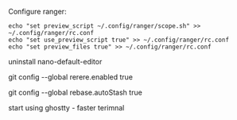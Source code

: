 Configure ranger:
```
echo "set preview_script ~/.config/ranger/scope.sh" >> ~/.config/ranger/rc.conf
echo "set use_preview_script true" >> ~/.config/ranger/rc.conf
echo "set preview_files true" >> ~/.config/ranger/rc.conf
```

uninstall nano-default-editor

git config --global rerere.enabled true

git config --global rebase.autoStash true

start using ghostty
    - faster terimnal
